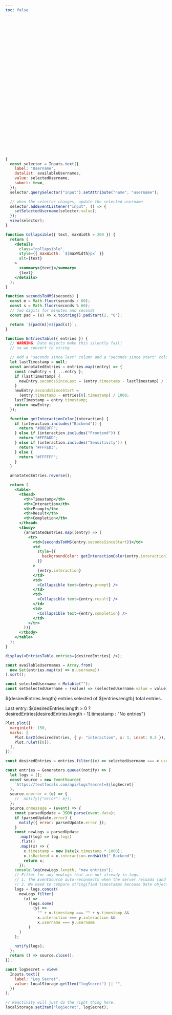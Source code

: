 ```yaml
---
toc: false
---
```


<div class="hero">
  <h1>Log Viewer</h1>
</div>

```js
{
  const selector = Inputs.text({
    label: "Username",
    datalist: availableUsernames,
    value: selectedUsername,
    submit: true,
  });
  selector.querySelector("input").setAttribute("name", "username");

  // when the selector changes, update the selected username
  selector.addEventListener("input", () => {
    setSelectedUsername(selector.value);
  });
  view(selector);
}
```

```jsx
function Collapsible({ text, maxWidth = 200 }) {
  return (
    <details
      class="collapsible"
      style={{ maxWidth: `${maxWidth}px` }}
      alt={text}
    >
      <summary>{text}</summary>
      {text}
    </details>
  );
}
```

```jsx
function secondsToHMS(seconds) {
  const m = Math.floor(seconds / 60);
  const s = Math.floor(seconds % 60);
  // Two digits for minutes and seconds
  const pad = (x) => x.toString().padStart(2, "0");

  return `${pad(m)}m${pad(s)}`;
}
```

```jsx
function EntriesTable({ entries }) {
  // WARNING: Date objects make this silently fail!
  // so we convert to string

  // Add a "seconds since last" column and a "seconds since start" column
  let lastTimestamp = null;
  const annotatedEntries = entries.map((entry) => {
    const newEntry = { ...entry };
    if (lastTimestamp) {
      newEntry.secondsSinceLast = (entry.timestamp - lastTimestamp) / 1000;
    }
    newEntry.secondsSinceStart =
      (entry.timestamp - entries[0].timestamp) / 1000;
    lastTimestamp = entry.timestamp;
    return newEntry;
  });

  function getInteractionColor(interaction) {
    if (interaction.includes("Backend")) {
      return "#BBE9FF";
    } else if (interaction.includes("Frontend")) {
      return "#FFEADD";
    } else if (interaction.includes("Sensitivity")) {
      return "#FFFED3";
    } else {
      return "#FFFFFF";
    }
  }

  annotatedEntries.reverse();

  return (
    <table>
      <thead>
        <th>Timestamp</th>
        <th>Interaction</th>
        <th>Prompt</th>
        <th>Result</th>
        <th>Completion</th>
      </thead>
      <tbody>
        {annotatedEntries.map((entry) => (
          <tr>
            <td>{secondsToHMS(entry.secondsSinceStart)}</td>
            <td
              style={{
                backgroundColor: getInteractionColor(entry.interaction),
              }}
            >
              {entry.interaction}
            </td>
            <td>
              <Collapsible text={entry.prompt} />
            </td>
            <td>
              <Collapsible text={entry.result} />
            </td>
            <td>
              <Collapsible text={entry.completion} />
            </td>
          </tr>
        ))}
      </tbody>
    </table>
  );
}
```

```jsx
display(<EntriesTable entries={desiredEntries} />);
```

```js
const availableUsernames = Array.from(
  new Set(entries.map((x) => x.username))
).sort();
```

```js
const selectedUsername = Mutable("");
const setSelectedUsername = (value) => (selectedUsername.value = value);
```

${desiredEntries.length} entries selected of ${entries.length} total entries.

Last entry: ${desiredEntries.length > 0 ? desiredEntries[desiredEntries.length - 1].timestamp : "No entries"}

```js
Plot.plot({
  marginLeft: 150,
  marks: [
    Plot.barX(desiredEntries, { y: "interaction", x: 1, inset: 0.5 }),
    Plot.ruleY([0]),
  ],
});
```

```js
const desiredEntries = entries.filter((x) => selectedUsername === x.username);
```

```js
const entries = Generators.queue((notify) => {
  let logs = [];
  const source = new EventSource(
    `https://textfocals.com/api/logs?secret=${logSecret}`
  );
  source.onerror = (e) => {
    //  notify({"error": e});
  };
  source.onmessage = (event) => {
    const parsedUpdate = JSON.parse(event.data);
    if (parsedUpdate.error) {
      notify({ error: parsedUpdate.error });
    }
    const newLogs = parsedUpdate
      .map((log) => log.logs)
      .flat()
      .map((x) => {
        x.timestamp = new Date(x.timestamp * 1000);
        x.isBackend = x.interaction.endsWith("_Backend");
        return x;
      });
    console.log(newLogs.length, "new entries");
    // Filter for any newLogs that are not already in logs.
    // 1. The EventSource auto-reconnects when the server reloads (and drops its old connections). So when the connection is re-established, we get a bunch of old logs again.
    // 2. We need to compare stringified timestamps because Date objects don't compare ===.
    logs = logs.concat(
      newLogs.filter(
        (x) =>
          !logs.some(
            (y) =>
              "" + x.timestamp === "" + y.timestamp &&
              x.interaction === y.interaction &&
              x.username === y.username
          )
      )
    );

    notify(logs);
  };
  return () => source.close();
});
```

```js
const logSecret = view(
  Inputs.text({
    label: "Log Secret",
    value: localStorage.getItem("logSecret") || "",
  })
);
```

```js
// Reactivity will just do the right thing here.
localStorage.setItem("logSecret", logSecret);
```

<style>

.hero {
  display: flex;
  flex-direction: column;
  align-items: center;
  font-family: var(--sans-serif);
  margin: 4rem 0 8rem;
  text-wrap: balance;
  text-align: center;
}

.hero h1 {
  margin: 1rem 0;
  padding: 1rem 0;
  max-width: none;
  font-size: 14vw;
  font-weight: 900;
  line-height: 1;
  background: linear-gradient(30deg, var(--theme-foreground-focus), currentColor);
  -webkit-background-clip: text;
  -webkit-text-fill-color: transparent;
  background-clip: text;
}

.hero h2 {
  margin: 0;
  max-width: 34em;
  font-size: 20px;
  font-style: initial;
  font-weight: 500;
  line-height: 1.5;
  color: var(--theme-foreground-muted);
}

@media (min-width: 640px) {
  .hero h1 {
    font-size: 90px;
  }
}

details.collapsible {
  white-space: pre-wrap;
}

details.collapsible summary {
  text-overflow: ellipsis;
  white-space: nowrap;
  overflow: hidden;
  direction: rtl;
  color: #aaaaaa;
}

td {
  padding: 0.5em;
}

table {
  max-width: 100%;
  border-color: #dddddd;
}

details {
  cursor: pointer;
  position: relative;
}

details[alt]:hover::after {
  content: attr(alt);
  position: absolute;
  background: rgba(247, 247, 247, 1);
  font-weight: 300;
  color: #333333;
  padding: 0.5em;
  border-radius: 0.5em;
  z-index: 1000;
  left: 30%;
  width: 35em;
}

</style>
